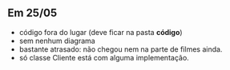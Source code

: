 ## Em 25/05

- código fora do lugar (deve ficar na pasta **código**)
- sem nenhum diagrama
- bastante atrasado: não chegou nem na parte de filmes ainda.
- só classe Cliente está com alguma implementação.